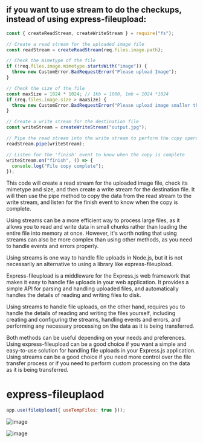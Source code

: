 ## if you want to use stream to do the checkups, instead of using express-fileupload:

```js
const { createReadStream, createWriteStream } = require("fs");

// Create a read stream for the uploaded image file
const readStream = createReadStream(req.files.image.path);

// Check the mimetype of the file
if (!req.files.image.mimetype.startsWith("image")) {
  throw new CustomError.BadRequestError("Please upload Image");
}

// Check the size of the file
const maxSize = 1024 * 1024; // 1kb = 1000, 1mb = 1024 *1024
if (req.files.image.size > maxSize) {
  throw new CustomError.BadRequestError("Please upload image smaller than 1KB");
}

// Create a write stream for the destination file
const writeStream = createWriteStream("output.jpg");

// Pipe the read stream into the write stream to perform the copy operation
readStream.pipe(writeStream);

// Listen for the 'finish' event to know when the copy is complete
writeStream.on("finish", () => {
  console.log("File copy complete");
});
```

This code will create a read stream for the uploaded image file, check its mimetype and size, and then create a write stream for the destination file. It will then use the pipe method to copy the data from the read stream to the write stream, and listen for the finish event to know when the copy is complete.

Using streams can be a more efficient way to process large files, as it allows you to read and write data in small chunks rather than loading the entire file into memory at once. However, it's worth noting that using streams can also be more complex than using other methods, as you need to handle events and errors properly.

Using streams is one way to handle file uploads in Node.js, but it is not necessarily an alternative to using a library like express-fileupload.

Express-fileupload is a middleware for the Express.js web framework that makes it easy to handle file uploads in your web application. It provides a simple API for parsing and handling uploaded files, and automatically handles the details of reading and writing files to disk.

Using streams to handle file uploads, on the other hand, requires you to handle the details of reading and writing the files yourself, including creating and configuring the streams, handling events and errors, and performing any necessary processing on the data as it is being transferred.

Both methods can be useful depending on your needs and preferences. Using express-fileupload can be a good choice if you want a simple and easy-to-use solution for handling file uploads in your Express.js application. Using streams can be a good choice if you need more control over the file transfer process or if you need to perform custom processing on the data as it is being transferred.

# express-fileuplaod

```js
app.use(fileUpload({ useTempFiles: true }));
```

![image](https://user-images.githubusercontent.com/102004753/210122753-70e2e9db-612d-4215-906e-7c375336ac30.png)

![image](https://user-images.githubusercontent.com/102004753/210122823-893e27ba-233a-4dc4-b2d2-d8c8cd703cec.png)
